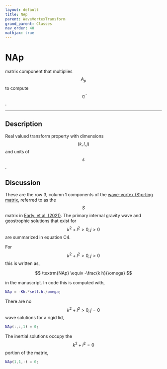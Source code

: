 ```yaml
---
layout: default
title: NAp
parent: WaveVortexTransform
grand_parent: Classes
nav_order: 40
mathjax: true
---
```


#  NAp

matrix component that multiplies $$A_p$$ to compute $$\tilde{\eta}$$.


---

## Description
Real valued transform property with dimensions $$(k,l,j)$$ and units of $$s$$.

## Discussion

These are the row 3, column 1 components of the [wave-vortex (S)orting matrix](/transformations/transformations.html), referred to as the $$S$$ matrix in [Early, et al. (2021)](https://doi.org/10.1017/jfm.2020.995). The primary internal gravity wave and geostrophic solutions that exist for $$k^2+l^2>0, j>0$$ are summarized in equation C4.

For $$k^2+l^2>0, j>0$$ this is written as,

$$
\textrm{NAp} \equiv -\frac{k h}{\omega}
$$

in the manuscript. In code this is computed with,

```matlab
NAp = -Kh.*self.h./omega;
```

There are no $$k^2+l^2>0, j=0$$ wave solutions for a rigid lid,

```matlab
NAp(:,:,1) = 0;
```

The inertial solutions occupy the $$k^2+l^2=0$$ portion of the matrix,

```matlab
NAp(1,1,:) = 0;
```

